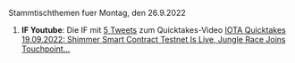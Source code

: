 Stammtischthemen fuer Montag, den 26.9.2022

1. **IF Youtube**: Die IF mit [5 Tweets](https://twitter.com/iota/status/1571786296040820736?s=20&t=crVn3KiTVXE_oq657xlKsA) zum Quicktakes-Video [
IOTA Quicktakes 19.09.2022: Shimmer Smart Contract Testnet Is Live, Jungle Race Joins Touchpoint...](https://www.youtube.com/watch?v=_LSq_Y3i_xk)

